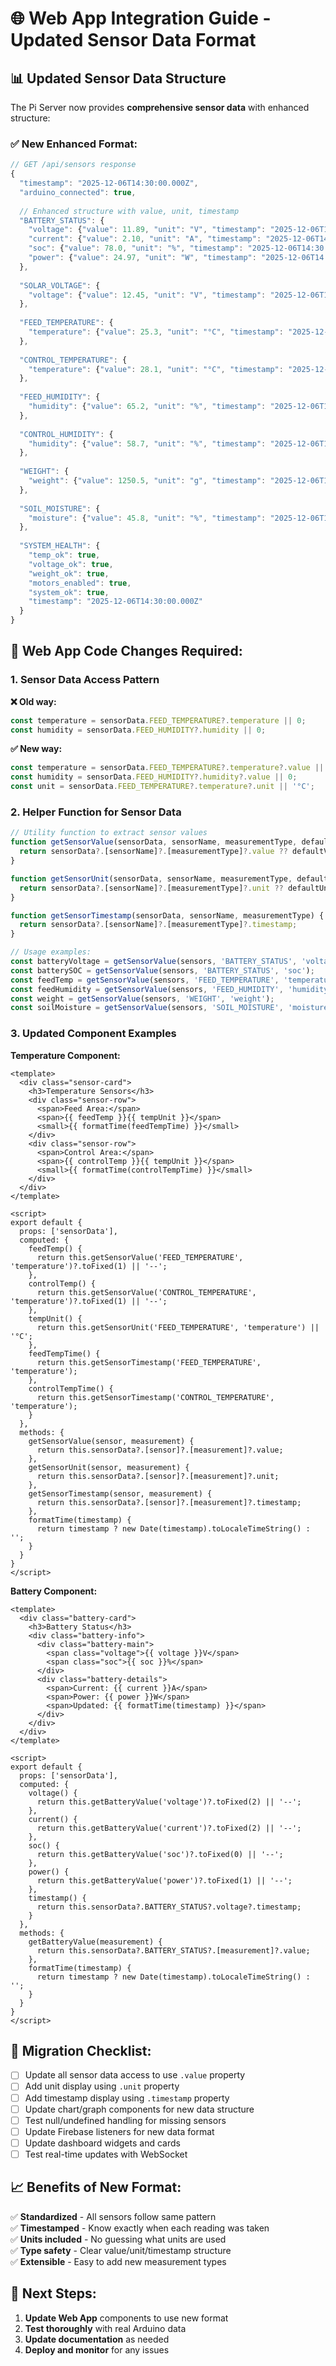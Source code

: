 # 🌐 Web App Integration Guide - Updated Sensor Data Format

## 📊 **Updated Sensor Data Structure**

The Pi Server now provides **comprehensive sensor data** with enhanced structure:

### ✅ **New Enhanced Format:**

```javascript
// GET /api/sensors response
{
  "timestamp": "2025-12-06T14:30:00.000Z",
  "arduino_connected": true,
  
  // Enhanced structure with value, unit, timestamp
  "BATTERY_STATUS": {
    "voltage": {"value": 11.89, "unit": "V", "timestamp": "2025-12-06T14:30:00.000Z"},
    "current": {"value": 2.10, "unit": "A", "timestamp": "2025-12-06T14:30:00.000Z"},
    "soc": {"value": 78.0, "unit": "%", "timestamp": "2025-12-06T14:30:00.000Z"},
    "power": {"value": 24.97, "unit": "W", "timestamp": "2025-12-06T14:30:00.000Z"}
  },
  
  "SOLAR_VOLTAGE": {
    "voltage": {"value": 12.45, "unit": "V", "timestamp": "2025-12-06T14:30:00.000Z"}
  },
  
  "FEED_TEMPERATURE": {
    "temperature": {"value": 25.3, "unit": "°C", "timestamp": "2025-12-06T14:30:00.000Z"}
  },
  
  "CONTROL_TEMPERATURE": {
    "temperature": {"value": 28.1, "unit": "°C", "timestamp": "2025-12-06T14:30:00.000Z"}
  },
  
  "FEED_HUMIDITY": {
    "humidity": {"value": 65.2, "unit": "%", "timestamp": "2025-12-06T14:30:00.000Z"}
  },
  
  "CONTROL_HUMIDITY": {
    "humidity": {"value": 58.7, "unit": "%", "timestamp": "2025-12-06T14:30:00.000Z"}
  },
  
  "WEIGHT": {
    "weight": {"value": 1250.5, "unit": "g", "timestamp": "2025-12-06T14:30:00.000Z"}
  },
  
  "SOIL_MOISTURE": {
    "moisture": {"value": 45.8, "unit": "%", "timestamp": "2025-12-06T14:30:00.000Z"}
  },
  
  "SYSTEM_HEALTH": {
    "temp_ok": true,
    "voltage_ok": true,
    "weight_ok": true,
    "motors_enabled": true,
    "system_ok": true,
    "timestamp": "2025-12-06T14:30:00.000Z"
  }
}
```

## 🔧 **Web App Code Changes Required:**

### 1. **Sensor Data Access Pattern**

**❌ Old way:**
```javascript
const temperature = sensorData.FEED_TEMPERATURE?.temperature || 0;
const humidity = sensorData.FEED_HUMIDITY?.humidity || 0;
```

**✅ New way:**
```javascript
const temperature = sensorData.FEED_TEMPERATURE?.temperature?.value || 0;
const humidity = sensorData.FEED_HUMIDITY?.humidity?.value || 0;
const unit = sensorData.FEED_TEMPERATURE?.temperature?.unit || '°C';
```

### 2. **Helper Function for Sensor Data**

```javascript
// Utility function to extract sensor values
function getSensorValue(sensorData, sensorName, measurementType, defaultValue = 0) {
  return sensorData?.[sensorName]?.[measurementType]?.value ?? defaultValue;
}

function getSensorUnit(sensorData, sensorName, measurementType, defaultUnit = '') {
  return sensorData?.[sensorName]?.[measurementType]?.unit ?? defaultUnit;
}

function getSensorTimestamp(sensorData, sensorName, measurementType) {
  return sensorData?.[sensorName]?.[measurementType]?.timestamp;
}

// Usage examples:
const batteryVoltage = getSensorValue(sensors, 'BATTERY_STATUS', 'voltage');
const batterySOC = getSensorValue(sensors, 'BATTERY_STATUS', 'soc');
const feedTemp = getSensorValue(sensors, 'FEED_TEMPERATURE', 'temperature');
const feedHumidity = getSensorValue(sensors, 'FEED_HUMIDITY', 'humidity');
const weight = getSensorValue(sensors, 'WEIGHT', 'weight');
const soilMoisture = getSensorValue(sensors, 'SOIL_MOISTURE', 'moisture');
```

### 3. **Updated Component Examples**

**Temperature Component:**
```vue
<template>
  <div class="sensor-card">
    <h3>Temperature Sensors</h3>
    <div class="sensor-row">
      <span>Feed Area:</span>
      <span>{{ feedTemp }}{{ tempUnit }}</span>
      <small>{{ formatTime(feedTempTime) }}</small>
    </div>
    <div class="sensor-row">
      <span>Control Area:</span>
      <span>{{ controlTemp }}{{ tempUnit }}</span>
      <small>{{ formatTime(controlTempTime) }}</small>
    </div>
  </div>
</template>

<script>
export default {
  props: ['sensorData'],
  computed: {
    feedTemp() {
      return this.getSensorValue('FEED_TEMPERATURE', 'temperature')?.toFixed(1) || '--';
    },
    controlTemp() {
      return this.getSensorValue('CONTROL_TEMPERATURE', 'temperature')?.toFixed(1) || '--';
    },
    tempUnit() {
      return this.getSensorUnit('FEED_TEMPERATURE', 'temperature') || '°C';
    },
    feedTempTime() {
      return this.getSensorTimestamp('FEED_TEMPERATURE', 'temperature');
    },
    controlTempTime() {
      return this.getSensorTimestamp('CONTROL_TEMPERATURE', 'temperature');
    }
  },
  methods: {
    getSensorValue(sensor, measurement) {
      return this.sensorData?.[sensor]?.[measurement]?.value;
    },
    getSensorUnit(sensor, measurement) {
      return this.sensorData?.[sensor]?.[measurement]?.unit;
    },
    getSensorTimestamp(sensor, measurement) {
      return this.sensorData?.[sensor]?.[measurement]?.timestamp;
    },
    formatTime(timestamp) {
      return timestamp ? new Date(timestamp).toLocaleTimeString() : '';
    }
  }
}
</script>
```

**Battery Component:**
```vue
<template>
  <div class="battery-card">
    <h3>Battery Status</h3>
    <div class="battery-info">
      <div class="battery-main">
        <span class="voltage">{{ voltage }}V</span>
        <span class="soc">{{ soc }}%</span>
      </div>
      <div class="battery-details">
        <span>Current: {{ current }}A</span>
        <span>Power: {{ power }}W</span>
        <span>Updated: {{ formatTime(timestamp) }}</span>
      </div>
    </div>
  </div>
</template>

<script>
export default {
  props: ['sensorData'],
  computed: {
    voltage() {
      return this.getBatteryValue('voltage')?.toFixed(2) || '--';
    },
    current() {
      return this.getBatteryValue('current')?.toFixed(2) || '--';
    },
    soc() {
      return this.getBatteryValue('soc')?.toFixed(0) || '--';
    },
    power() {
      return this.getBatteryValue('power')?.toFixed(1) || '--';
    },
    timestamp() {
      return this.sensorData?.BATTERY_STATUS?.voltage?.timestamp;
    }
  },
  methods: {
    getBatteryValue(measurement) {
      return this.sensorData?.BATTERY_STATUS?.[measurement]?.value;
    },
    formatTime(timestamp) {
      return timestamp ? new Date(timestamp).toLocaleTimeString() : '';
    }
  }
}
</script>
```

## 🔄 **Migration Checklist:**

- [ ] Update all sensor data access to use `.value` property
- [ ] Add unit display using `.unit` property  
- [ ] Add timestamp display using `.timestamp` property
- [ ] Update chart/graph components for new data structure
- [ ] Test null/undefined handling for missing sensors
- [ ] Update Firebase listeners for new data format
- [ ] Update dashboard widgets and cards
- [ ] Test real-time updates with WebSocket

## 📈 **Benefits of New Format:**

✅ **Standardized** - All sensors follow same pattern  
✅ **Timestamped** - Know exactly when each reading was taken  
✅ **Units included** - No guessing what units are used  
✅ **Type safety** - Clear value/unit/timestamp structure  
✅ **Extensible** - Easy to add new measurement types

## 🎯 **Next Steps:**

1. **Update Web App** components to use new format
2. **Test thoroughly** with real Arduino data
3. **Update documentation** as needed
4. **Deploy and monitor** for any issues 
